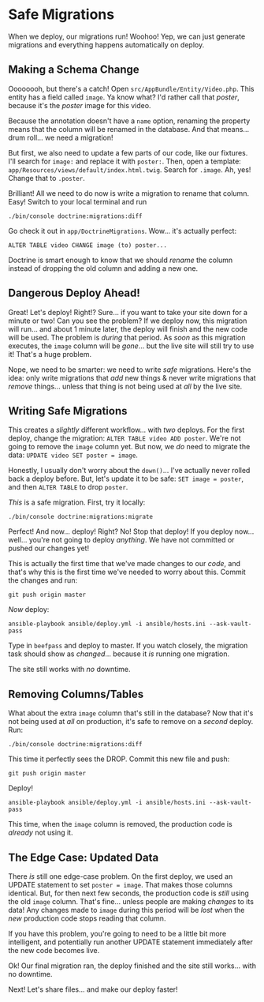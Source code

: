 # Safe Migrations

When we deploy, our migrations run! Woohoo! Yep, we can just generate migrations
and everything happens automatically on deploy.

## Making a Schema Change

Oooooooh, but there's a catch! Open `src/AppBundle/Entity/Video.php`. This entity
has a field called `image`. Ya know what? I'd rather call that *poster*, because
it's the *poster* image for this video.

Because the annotation doesn't have a `name` option, renaming the property means
that the column will be renamed in the database. And that means... drum roll...
we need a migration!

But first, we also need to update a few parts of our code, like our fixtures. I'll
search for `image:` and replace it with `poster:`. Then, open a template:
`app/Resources/views/default/index.html.twig`. Search for `.image`. Ah, yes! Change
that to `.poster`.

Brilliant! All we need to do now is write a migration to rename that column. Easy!
Switch to your local terminal and run

```terminal
./bin/console doctrine:migrations:diff
```

Go check it out in `app/DoctrineMigrations`. Wow... it's actually perfect:

	ALTER TABLE video CHANGE image (to) poster...

Doctrine is smart enough to know that we should *rename* the column instead of
dropping the old column and adding a new one.

## Dangerous Deploy Ahead!

Great! Let's deploy! Right!? Sure... if you want to take your site down for a minute
or two! Can you see the problem? If we deploy now, this migration will run... and
about 1 minute later, the deploy will finish and the new code will be used. The
problem is *during* that period. As *soon* as this migration executes, the `image`
column will be *gone*... but the live site will still try to use it! That's a huge
problem.

Nope, we need to be smarter: we need to write *safe* migrations. Here's the idea:
only write migrations that *add* new things & never write migrations that *remove*
things... unless that thing is not being used at *all* by the live site.

## Writing Safe Migrations

This creates a *slightly* different workflow... with *two* deploys. For the first
deploy, change the migration: `ALTER TABLE video ADD poster`. We're not going to
remove the `image` column yet. But now, we *do* need to migrate the data:
`UPDATE video SET poster = image`.

Honestly, I usually don't worry about the `down()`... I've actually never rolled
back a deploy before. But, let's update it to be safe: `SET image = poster`, and
then `ALTER TABLE` to drop `poster`.

*This* is a safe migration. First, try it locally:

```terminal
./bin/console doctrine:migrations:migrate
```

Perfect! And now... deploy! Right? No! Stop that deploy! If you deploy now... well...
you're not going to deploy *anything*. We have not committed or pushed our changes
yet!

This is actually the first time that we've made changes to our *code*, and that's
why this is the first time we've needed to worry about this. Commit the changes
and run:

```terminal
git push origin master
```

*Now* deploy:

```terminal-silent
ansible-playbook ansible/deploy.yml -i ansible/hosts.ini --ask-vault-pass
```

Type in `beefpass` and deploy to master. If you watch closely, the migration task
should show as *changed*... because it *is* running one migration.

The site still works with *no* downtime. 

## Removing Columns/Tables

What about the extra `image` column that's still in the database? Now that it's
not being used at *all* on production, it's safe to remove on a *second* deploy.
Run:

```terminal
./bin/console doctrine:migrations:diff
```

This time it perfectly sees the DROP. Commit this new file and push:

```terminal-silent
git push origin master
```

Deploy!

```terminal-silent
ansible-playbook ansible/deploy.yml -i ansible/hosts.ini --ask-vault-pass
```

This time, when the `image` column is removed, the production code is *already*
not using it.

## The Edge Case: Updated Data

There *is* still one edge-case problem. On the first deploy, we used an UPDATE
statement to set `poster = image`. That makes those columns identical. But, for
then next few seconds, the production code is *still* using the old `image` column.
That's fine... unless people are making *changes* to its data! Any changes made to
`image` during this period will be *lost* when the *new* production code stops reading
that column.

If you have this problem, you're going to need to be a little bit more intelligent,
and potentially run another UPDATE statement immediately after the new code becomes
live.

Ok! Our final migration ran, the deploy finished and the site still works... with no
downtime.

Next! Let's share files... and make our deploy faster!
